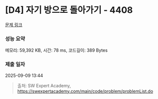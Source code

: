 # [D4] 자기 방으로 돌아가기 - 4408 

[문제 링크](https://swexpertacademy.com/main/code/problem/problemDetail.do?contestProbId=AWNcJ2sapZMDFAV8) 

### 성능 요약

메모리: 59,392 KB, 시간: 78 ms, 코드길이: 389 Bytes

### 제출 일자

2025-09-09 13:44



> 출처: SW Expert Academy, https://swexpertacademy.com/main/code/problem/problemList.do